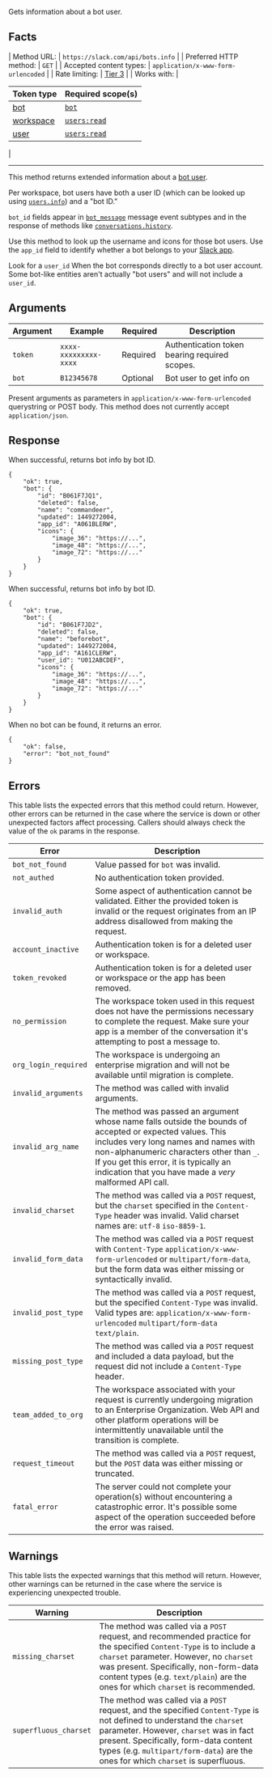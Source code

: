 Gets information about a bot user.

## Facts

| Method URL: | `https://slack.com/api/bots.info` |
| Preferred HTTP method: | `GET` |
| Accepted content types: | `application/x-www-form-urlencoded` |
| Rate limiting: | [Tier 3](/docs/rate-limits#tier_t3) |
| Works with: | 

| Token type | Required scope(s) |
| --- | --- |
| [bot](/docs/token-types#bot) | [`bot`](/scopes/bot) |
| [workspace](/docs/token-types#workspace) | [`users:read`](/scopes/users:read) |
| [user](/docs/token-types#user) | [`users:read`](/scopes/users:read) |

 |

* * *

This method returns extended information about a [bot user](/bot-users).

Per workspace, bot users have both a user ID (which can be looked up using [`users.info`](/methods/users.info)) and a "bot ID."

`bot_id` fields appear in [`bot_message`](/events/message/bot_message) message event subtypes and in the response of methods like [`conversations.history`](/methods/conversations.history).

Use this method to look up the username and icons for those bot users. Use the `app_id` field to identify whether a bot belongs to your [Slack app](/slack-apps).

Look for a `user_id` When the bot corresponds directly to a bot user account. Some bot-like entities aren't actually "bot users" and will not include a `user_id`.

## Arguments

| Argument | Example | Required | Description |
| --- | --- | --- | --- |
| `token` | `xxxx-xxxxxxxxx-xxxx` | Required | Authentication token bearing required scopes. |
| `bot` | `B12345678` | Optional | Bot user to get info on |

<ts-icon class="ts_icon_code"></ts-icon> Present arguments as parameters in `application/x-www-form-urlencoded` querystring or POST body. This method does not currently accept `application/json`.

## Response

When successful, returns bot info by bot ID.

```
{
    "ok": true,
    "bot": {
        "id": "B061F7JQ1",
        "deleted": false,
        "name": "commandeer",
        "updated": 1449272004,
        "app_id": "A061BLERW",
        "icons": {
            "image_36": "https://...",
            "image_48": "https://...",
            "image_72": "https://..."
        }
    }
}
```

When successful, returns bot info by bot ID.

```
{
    "ok": true,
    "bot": {
        "id": "B061F7JD2",
        "deleted": false,
        "name": "beforebot",
        "updated": 1449272004,
        "app_id": "A161CLERW",
        "user_id": "U012ABCDEF",
        "icons": {
            "image_36": "https://...",
            "image_48": "https://...",
            "image_72": "https://..."
        }
    }
}
```

When no bot can be found, it returns an error.

```
{
    "ok": false,
    "error": "bot_not_found"
}
```

## Errors

This table lists the expected errors that this method could return. However, other errors can be returned in the case where the service is down or other unexpected factors affect processing. Callers should always check the value of the `ok` params in the response.

| Error | Description |
| --- | --- |
| `bot_not_found` | Value passed for `bot` was invalid. |
| `not_authed` | No authentication token provided. |
| `invalid_auth` | Some aspect of authentication cannot be validated. Either the provided token is invalid or the request originates from an IP address disallowed from making the request. |
| `account_inactive` | Authentication token is for a deleted user or workspace. |
| `token_revoked` | Authentication token is for a deleted user or workspace or the app has been removed. |
| `no_permission` | The workspace token used in this request does not have the permissions necessary to complete the request. Make sure your app is a member of the conversation it's attempting to post a message to. |
| `org_login_required` | The workspace is undergoing an enterprise migration and will not be available until migration is complete. |
| `invalid_arguments` | The method was called with invalid arguments. |
| `invalid_arg_name` | The method was passed an argument whose name falls outside the bounds of accepted or expected values. This includes very long names and names with non-alphanumeric characters other than `_`. If you get this error, it is typically an indication that you have made a _very_ malformed API call. |
| `invalid_charset` | The method was called via a `POST` request, but the `charset` specified in the `Content-Type` header was invalid. Valid charset names are: `utf-8` `iso-8859-1`. |
| `invalid_form_data` | The method was called via a `POST` request with `Content-Type` `application/x-www-form-urlencoded` or `multipart/form-data`, but the form data was either missing or syntactically invalid. |
| `invalid_post_type` | The method was called via a `POST` request, but the specified `Content-Type` was invalid. Valid types are: `application/x-www-form-urlencoded` `multipart/form-data` `text/plain`. |
| `missing_post_type` | The method was called via a `POST` request and included a data payload, but the request did not include a `Content-Type` header. |
| `team_added_to_org` | The workspace associated with your request is currently undergoing migration to an Enterprise Organization. Web API and other platform operations will be intermittently unavailable until the transition is complete. |
| `request_timeout` | The method was called via a `POST` request, but the `POST` data was either missing or truncated. |
| `fatal_error` | The server could not complete your operation(s) without encountering a catastrophic error. It's possible some aspect of the operation succeeded before the error was raised. |

## Warnings

This table lists the expected warnings that this method will return. However, other warnings can be returned in the case where the service is experiencing unexpected trouble.

| Warning | Description |
| --- | --- |
| `missing_charset` | The method was called via a `POST` request, and recommended practice for the specified `Content-Type` is to include a `charset` parameter. However, no `charset` was present. Specifically, non-form-data content types (e.g. `text/plain`) are the ones for which `charset` is recommended. |
| `superfluous_charset` | The method was called via a `POST` request, and the specified `Content-Type` is not defined to understand the `charset` parameter. However, `charset` was in fact present. Specifically, form-data content types (e.g. `multipart/form-data`) are the ones for which `charset` is superfluous. |

